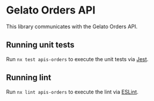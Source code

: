 # Gelato Orders API

This library communicates with the Gelato Orders API.

## Running unit tests

Run `nx test apis-orders` to execute the unit tests via [Jest](https://jestjs.io).

## Running lint

Run `nx lint apis-orders` to execute the lint via [ESLint](https://eslint.org/).
